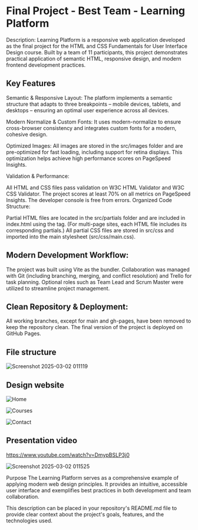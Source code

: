 # Final Project - Best Team - Learning Platform

Description:
Learning Platform is a responsive web application developed as the final project for the HTML and CSS Fundamentals for User Interface Design course. Built by a team of 11 participants, this project demonstrates practical application of semantic HTML, responsive design, and modern frontend development practices.

## Key Features
Semantic & Responsive Layout:
The platform implements a semantic structure that adapts to three breakpoints – mobile devices, tablets, and desktops – ensuring an optimal user experience across all devices.

Modern Normalize & Custom Fonts:
It uses modern-normalize to ensure cross-browser consistency and integrates custom fonts for a modern, cohesive design.

Optimized Images:
All images are stored in the src/images folder and are pre-optimized for fast loading, including support for retina displays. This optimization helps achieve high performance scores on PageSpeed Insights.

  Validation & Performance:

All HTML and CSS files pass validation on W3C HTML Validator and W3C CSS Validator.
The project scores at least 70% on all metrics on PageSpeed Insights.
The developer console is free from errors.
Organized Code Structure:

Partial HTML files are located in the src/partials folder and are included in index.html using the <load> tag. (For multi-page sites, each HTML file includes its corresponding partials.)
All partial CSS files are stored in src/css and imported into the main stylesheet (src/css/main.css).

## Modern Development Workflow:
The project was built using Vite as the bundler. Collaboration was managed with Git (including branching, merging, and conflict resolution) and Trello for task planning. Optional roles such as Team Lead and Scrum Master were utilized to streamline project management.

## Clean Repository & Deployment:
All working branches, except for main and gh-pages, have been removed to keep the repository clean. The final version of the project is deployed on GitHub Pages.

## File structure
![Screenshot 2025-03-02 011119](https://github.com/user-attachments/assets/7d790f57-a27c-4e6e-b6b8-7114a94307aa)


## Design website

![Home](https://github.com/user-attachments/assets/425dc6da-5060-4cee-964a-ca96760e268b)

![Courses](https://github.com/user-attachments/assets/7fb9a1cb-e4be-4246-a31f-b7b69db7075f)

![Contact](https://github.com/user-attachments/assets/dcfb1da6-3ab8-46d1-a8af-8e0378d978f1)


## Presentation video

https://www.youtube.com/watch?v=DmypBSLP3j0

![Screenshot 2025-03-02 011525](https://github.com/user-attachments/assets/701b590a-9bf6-4ea7-ac35-1f1dfbe99b60)




Purpose
The Learning Platform serves as a comprehensive example of applying modern web design principles. It provides an intuitive, accessible user interface and exemplifies best practices in both development and team collaboration.

This description can be placed in your repository's README.md file to provide clear context about the project's goals, features, and the technologies used.
